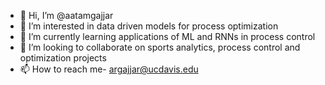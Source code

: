 - 👋 Hi, I’m @aatamgajjar
- 👀 I’m interested in data driven models for process optimization
- 🌱 I’m currently learning applications of ML and RNNs in process control
- 💞️ I’m looking to collaborate on sports analytics, process control and optimization projects
- 📫 How to reach me- argajjar@ucdavis.edu

<!---
aatamgajjar/aatamgajjar is a ✨ special ✨ repository because its `README.md` (this file) appears on your GitHub profile.
You can click the Preview link to take a look at your changes.
--->
